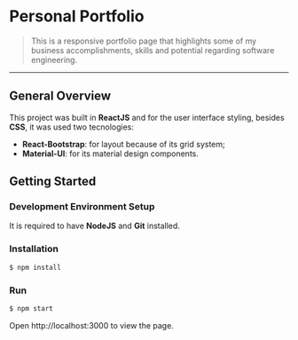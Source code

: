 # Personal Portfolio
> This is a responsive portfolio page that highlights some of my business accomplishments, skills and potential regarding software engineering.
___

## General Overview
This project was built in **ReactJS** and for the user interface styling, besides **CSS**, it was used two tecnologies:
 - **React-Bootstrap**: for layout because of its grid system;
 - **Material-UI**: for its material design components.

## Getting Started
### Development Environment Setup
It is required to have **NodeJS** and **Git** installed.
### Installation
```bash
$ npm install 
```
### Run
```bash
$ npm start
```
Open http://localhost:3000 to view the page.